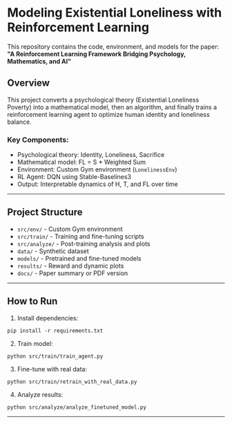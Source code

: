 # Modeling Existential Loneliness with Reinforcement Learning

This repository contains the code, environment, and models for the paper:
**"A Reinforcement Learning Framework Bridging Psychology, Mathematics, and AI"**

##  Overview

This project converts a psychological theory (Existential Loneliness Poverty) into a mathematical model, then an algorithm, and finally trains a reinforcement learning agent to optimize human identity and loneliness balance.

### Key Components:
- Psychological theory: Identity, Loneliness, Sacrifice
- Mathematical model: FL = S * Weighted Sum
- Environment: Custom Gym environment (`LonelinessEnv`)
- RL Agent: DQN using Stable-Baselines3
- Output: Interpretable dynamics of H, T, and FL over time

---

##  Project Structure

- `src/env/` - Custom Gym environment
- `src/train/` - Training and fine-tuning scripts
- `src/analyze/` - Post-training analysis and plots
- `data/` - Synthetic dataset
- `models/` - Pretrained and fine-tuned models
- `results/` - Reward and dynamic plots
- `docs/` - Paper summary or PDF version

---

##  How to Run

1. Install dependencies:
```
pip install -r requirements.txt
```

2. Train model:
```
python src/train/train_agent.py
```

3. Fine-tune with real data:
```
python src/train/retrain_with_real_data.py
```

4. Analyze results:
```
python src/analyze/analyze_finetuned_model.py
```


---


